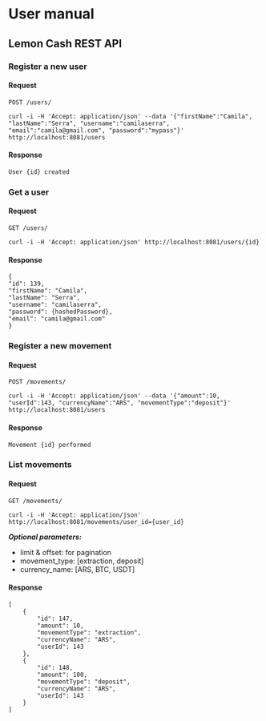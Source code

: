 # User manual


## Lemon Cash REST API

### Register a new user
#### Request
`POST /users/`

    curl -i -H 'Accept: application/json' --data '{"firstName":"Camila", "lastName":"Serra", "username":"camilaserra", "email":"camila@gmail.com", "password":"mypass"}' http://localhost:8081/users

#### Response
    User {id} created


### Get a user

#### Request
`GET /users/`

    curl -i -H 'Accept: application/json' http://localhost:8081/users/{id}

#### Response
    {
    "id": 139,
    "firstName": "Camila",
    "lastName": "Serra",
    "username": "camilaserra",
    "password": {hashedPassword},
    "email": "camila@gmail.com"
    }

### Register a new movement

#### Request
`POST /movements/`

    curl -i -H 'Accept: application/json' --data '{"amount":10, "userId":143, "currencyName":"ARS", "movementType":"deposit"}' http://localhost:8081/users

#### Response
    Movement {id} performed


### List movements

#### Request
`GET /movements/`

    curl -i -H 'Accept: application/json' http://localhost:8081/movements/user_id={user_id}

***Optional parameters:***
- limit & offset: for pagination
- movement_type: [extraction, deposit]
- currency_name: [ARS, BTC, USDT]

#### Response
    [
        {
            "id": 147,
            "amount": 10,
            "movementType": "extraction",
            "currencyName": "ARS",
            "userId": 143
        },
        {
            "id": 148,
            "amount": 100,
            "movementType": "deposit",
            "currencyName": "ARS",
            "userId": 143
        }
    ]
